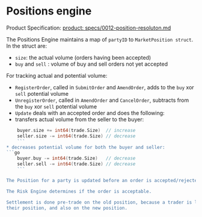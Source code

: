 # Positions engine

Product Specification: [product: specs/0012-position-resoluton.md](https://gitlab.com/vega-protocol/product/blob/master/specs/0012-position-resoluton.md)

The Positions Engine maintains a map of `partyID` to `MarketPosition struct`. In
the struct are:

* `size`: the actual volume (orders having been accepted)
* `buy` and `sell` : volume of buy and sell orders not yet accepted

For tracking actual and potential volume:

* `RegisterOrder`, called in `SubmitOrder` and `AmendOrder`, adds to the `buy`
xor `sell` potential volume
* `UnregisterOrder`, called in `AmendOrder` and `CancelOrder`, subtracts from
the `buy` xor `sell` potential volume
* `Update` deals with an accepted order and does the following:
* transfers actual volume from the seller to the buyer:
```go
    buyer.size += int64(trade.Size)  // increase
    seller.size -= int64(trade.Size) // decrease
    ```
* decreases potential volume for both the buyer and seller:
```go
    buyer.buy -= int64(trade.Size)   // decrease
    seller.sell -= int64(trade.Size) // decrease
    ```

The Position for a party is updated before an order is accepted/rejected.

The Risk Engine determines if the order is acceptable.

Settlement is done pre-trade on the old position, because a trader is liable for
their position, and also on the new position.
